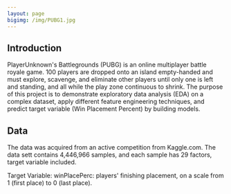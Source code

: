 ```yaml
---
layout: page
bigimg: /img/PUBG1.jpg
---
```


## Introduction

PlayerUnknown's Battlegrounds (PUBG) is an online multiplayer battle royale game. 100 players are dropped onto an island empty-handed and must explore, scavenge, and eliminate other players until only one is left and standing, and all while the play zone continuous to shrink. The purpose of this project is to demonstrate exploratory data analysis (EDA) on a complex dataset, apply different feature engineering techniques, and predict target variable (Win Placement Percent) by building models.


## Data
The data was acquired from an active competition from Kaggle.com. The data sett contains 4,446,966 samples, and each sample has 29 factors, target variable included. 

Target Variable: winPlacePerc: players' finishing placement, on a scale from 1 (first place) to 0 (last place).

